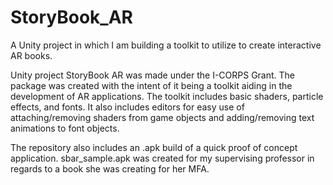 # StoryBook_AR
A Unity project in which I am building a toolkit to utilize to create interactive AR books. 

Unity project StoryBook AR was made under the I-CORPS Grant. The package was created with the intent of it being a toolkit aiding in the development of AR applications. 
The toolkit includes basic shaders, particle effects, and fonts. It also includes editors for easy use of attaching/removing shaders from game objects and adding/removing text animations to font objects.

The repository also includes an .apk build of a quick proof of concept application. sbar_sample.apk was created for my supervising professor in regards to a book she was creating for her MFA. 
